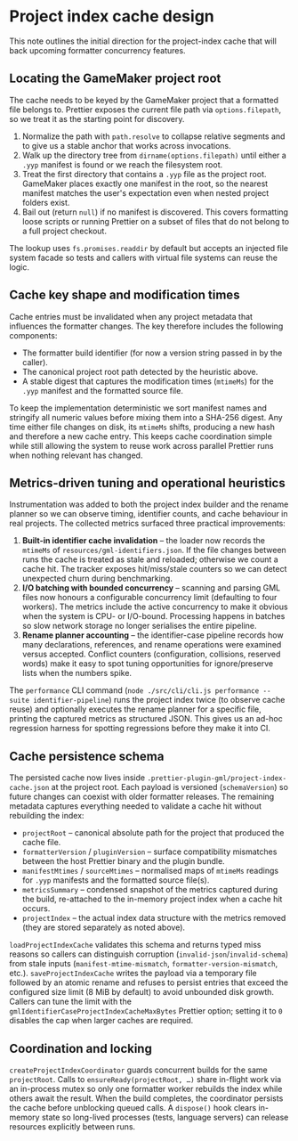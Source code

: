 # Project index cache design

This note outlines the initial direction for the project-index cache that will
back upcoming formatter concurrency features.

## Locating the GameMaker project root

The cache needs to be keyed by the GameMaker project that a formatted file
belongs to. Prettier exposes the current file path via `options.filepath`, so
we treat it as the starting point for discovery.

1. Normalize the path with `path.resolve` to collapse relative segments and to
   give us a stable anchor that works across invocations.
2. Walk up the directory tree from `dirname(options.filepath)` until either a
   `.yyp` manifest is found or we reach the filesystem root.
3. Treat the first directory that contains a `.yyp` file as the project root.
   GameMaker places exactly one manifest in the root, so the nearest manifest
   matches the user's expectation even when nested project folders exist.
4. Bail out (return `null`) if no manifest is discovered. This covers
   formatting loose scripts or running Prettier on a subset of files that do not
   belong to a full project checkout.

The lookup uses `fs.promises.readdir` by default but accepts an injected file
system facade so tests and callers with virtual file systems can reuse the
logic.

## Cache key shape and modification times

Cache entries must be invalidated when any project metadata that influences the
formatter changes. The key therefore includes the following components:

- The formatter build identifier (for now a version string passed in by the
  caller).
- The canonical project root path detected by the heuristic above.
- A stable digest that captures the modification times (`mtimeMs`) for the
  `.yyp` manifest and the formatted source file.

To keep the implementation deterministic we sort manifest names and stringify
all numeric values before mixing them into a SHA-256 digest. Any time either
file changes on disk, its `mtimeMs` shifts, producing a new hash and therefore a
new cache entry. This keeps cache coordination simple while still allowing the
system to reuse work across parallel Prettier runs when nothing relevant has
changed.

## Metrics-driven tuning and operational heuristics

Instrumentation was added to both the project index builder and the rename
planner so we can observe timing, identifier counts, and cache behaviour in
real projects. The collected metrics surfaced three practical improvements:

1. **Built-in identifier cache invalidation** – the loader now records the
   `mtimeMs` of `resources/gml-identifiers.json`. If the file changes between
   runs the cache is treated as stale and reloaded; otherwise we count a cache
   hit. The tracker exposes hit/miss/stale counters so we can detect unexpected
   churn during benchmarking.
2. **I/O batching with bounded concurrency** – scanning and parsing GML files
   now honours a configurable concurrency limit (defaulting to four workers).
   The metrics include the active concurrency to make it obvious when the
   system is CPU- or I/O-bound. Processing happens in batches so slow network
   storage no longer serialises the entire pipeline.
3. **Rename planner accounting** – the identifier-case pipeline records how
   many declarations, references, and rename operations were examined versus
   accepted. Conflict counters (configuration, collisions, reserved words) make
   it easy to spot tuning opportunities for ignore/preserve lists when the
   numbers spike.

The `performance` CLI command (`node ./src/cli/cli.js performance --suite
identifier-pipeline`) runs the project index twice (to observe cache reuse) and
optionally executes the rename planner for a specific file, printing the
captured metrics as structured JSON. This gives us an ad-hoc regression harness
for spotting regressions before they make it into CI.

## Cache persistence schema

The persisted cache now lives inside `.prettier-plugin-gml/project-index-cache.json`
at the project root. Each payload is versioned (`schemaVersion`) so future
changes can coexist with older formatter releases. The remaining metadata
captures everything needed to validate a cache hit without rebuilding the index:

- `projectRoot` – canonical absolute path for the project that produced the
  cache file.
- `formatterVersion` / `pluginVersion` – surface compatibility mismatches
  between the host Prettier binary and the plugin bundle.
- `manifestMtimes` / `sourceMtimes` – normalised maps of `mtimeMs` readings for
  `.yyp` manifests and the formatted source file(s).
- `metricsSummary` – condensed snapshot of the metrics captured during the
  build, re-attached to the in-memory project index when a cache hit occurs.
- `projectIndex` – the actual index data structure with the metrics removed
  (they are stored separately as noted above).

`loadProjectIndexCache` validates this schema and returns typed miss reasons so
callers can distinguish corruption (`invalid-json`/`invalid-schema`) from stale
inputs (`manifest-mtime-mismatch`, `formatter-version-mismatch`, etc.).
`saveProjectIndexCache` writes the payload via a temporary file followed by an
atomic rename and refuses to persist entries that exceed the configured size
limit (8 MiB by default) to avoid unbounded disk growth. Callers can tune the
limit with the `gmlIdentifierCaseProjectIndexCacheMaxBytes` Prettier option;
setting it to `0` disables the cap when larger caches are required.

## Coordination and locking

`createProjectIndexCoordinator` guards concurrent builds for the same
`projectRoot`. Calls to `ensureReady(projectRoot, …)` share in-flight work via an
in-process mutex so only one formatter worker rebuilds the index while others
await the result. When the build completes, the coordinator persists the cache
before unblocking queued calls. A `dispose()` hook clears in-memory state so
long-lived processes (tests, language servers) can release resources explicitly
between runs.
